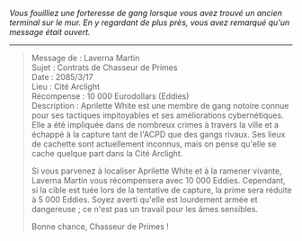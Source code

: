 _Vous fouilliez une forteresse de gang lorsque vous avez trouvé un ancien terminal sur le mur. En y regardant de plus près, vous avez remarqué qu'un message était ouvert._

---

> Message de : Laverna Martin  
> Sujet : Contrats de Chasseur de Primes  
> Date : 2085/3/17  
> Lieu : Cité Arclight  
> Récompense : 10 000 Eurodollars (Eddies)  
> Description : Aprilette White est une membre de gang notoire connue pour ses tactiques impitoyables et ses améliorations cybernétiques. Elle a été impliquée dans de nombreux crimes à travers la ville et a échappé à la capture tant de l'ACPD que des gangs rivaux. Ses lieux de cachette sont actuellement inconnus, mais on pense qu'elle se cache quelque part dans la Cité Arclight.
>
> Si vous parvenez à localiser Aprilette White et à la ramener vivante, Laverna Martin vous récompensera avec 10 000 Eddies. Cependant, si la cible est tuée lors de la tentative de capture, la prime sera réduite à 5 000 Eddies. Soyez averti qu'elle est lourdement armée et dangereuse ; ce n'est pas un travail pour les âmes sensibles.
>
> Bonne chance, Chasseur de Primes !
